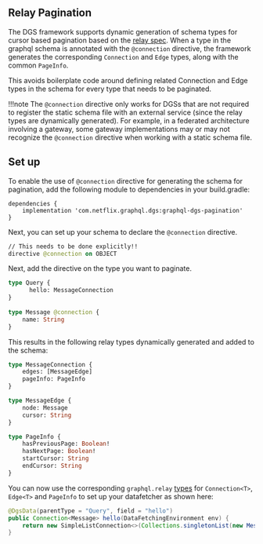 ## Relay Pagination
The DGS framework supports dynamic generation of schema types for cursor based pagination based on the [relay spec](https://relay.dev/graphql/connections.htm).
When a type in the graphql schema is annotated with the `@connection` directive, the framework generates the corresponding `Connection` and `Edge` types, along with the common `PageInfo`.

This avoids boilerplate code around defining related Connection and Edge types in the schema for every type that needs to be paginated. 

!!!note
    The `@connection` directive only works for DGSs that are not required to register the static schema file with an external service (since the relay types are dynamically generated).
    For example, in a federated architecture involving a gateway, some gateway implementations may or may not recognize the `@connection` directive when working with a static schema file.


## Set up 
To enable the use of `@connection` directive for generating the schema for pagination, add the following module to dependencies in your build.gradle:

```
dependencies {
    implementation 'com.netflix.graphql.dgs:graphql-dgs-pagination'
}
```

Next, you can set up your schema to declare the `@connection` directive.

```graphql
// This needs to be done explicitly!!
directive @connection on OBJECT
```

Next, add the directive on the type you want to paginate.

```graphql
type Query {
      hello: MessageConnection
}
            
type Message @connection {
    name: String
}
```

This results in the following relay types dynamically generated and added to the schema:

```graphql
type MessageConnection {
    edges: [MessageEdge]
    pageInfo: PageInfo
}

type MessageEdge {
    node: Message
    cursor: String
}

type PageInfo {
    hasPreviousPage: Boolean!
    hasNextPage: Boolean!
    startCursor: String
    endCursor: String
}
```


You can now use the corresponding `graphql.relay` [types](https://www.javadoc.io/doc/com.graphql-java/graphql-java/16.2/graphql/relay/package-summary.html) for `Connection<T>`, `Edge<T>` and `PageInfo` to set up your datafetcher as shown here:

```java
@DgsData(parentType = "Query", field = "hello")
public Connection<Message> hello(DataFetchingEnvironment env) {
    return new SimpleListConnection<>(Collections.singletonList(new Message("This is a generated connection"))).get(env);
}
```
